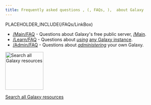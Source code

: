 ```yaml
---
title: Frequently asked questions , (, FAQs, ),  about Galaxy
---
```

PLACEHOLDER_INCLUDE(/FAQs/LinkBox)


* [/Main/FAQ](/Main/FAQ) - Questions about Galaxy's free public server, [/Main](/src/Main/index.md).
* [/Learn/FAQ](/Learn/FAQ) - Questions about *[using](/Learn)* [any Galaxy instance](/src/BigPicture/Choices/index.md).
* [/Admin/FAQ](/Admin/FAQ) - Questions about *[administering](/src/Admin/index.md)* your own Galaxy.

<div class='center'>
<a href='http://galaxyproject.org/search/'><img src='/Images/Logos/GalaxyWebSearch.png' alt='Search all Galaxy resources' width="120" /></a>

[Search all Galaxy resources](http://galaxyproject.org/search/getgalaxy)
</div>
